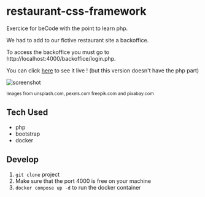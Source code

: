 # restaurant-css-framework

Exercice for beCode with the point to learn php.

We had to add to our fictive restaurant site a backoffice.

To access the backoffice you must go to http://localhost:4000/backoffice/login.php.

You can click [here](https://louisevst.github.io/restaurant-css-framework/) to see it live ! (but this version doesn't have the php part)

![screenshot](https://github.com/louisevst/restaurant-css-framework/blob/backend/docker-restaurant/application/source/image/screenshot.png?raw=true)

<sup>Images from unsplash.com, pexels.com freepik.com and pixabay.com</sup>

## Tech Used

- php
- bootstrap
- docker

## Develop

1. `git clone` project
2. Make sure that the port 4000 is free on your machine
3. `docker compose up -d` to run the docker container
